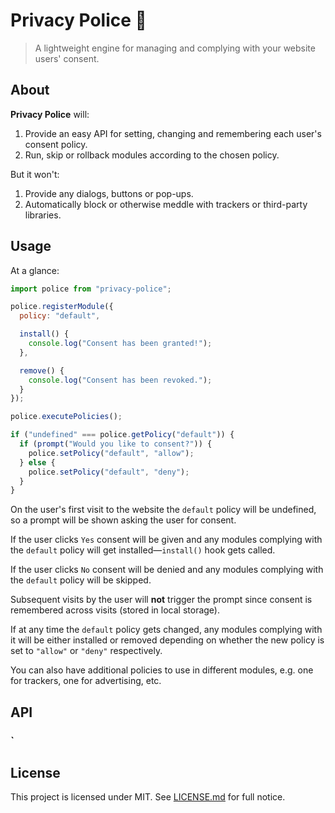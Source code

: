# Privacy Police 🚨️

> A lightweight engine for managing and complying with your website users' consent.

## About

**Privacy Police** will:

1. Provide an easy API for setting, changing and remembering each user's consent policy.
2. Run, skip or rollback modules according to the chosen policy.

But it won't:

1. Provide any dialogs, buttons or pop-ups.
2. Automatically block or otherwise meddle with trackers or third-party libraries.

## Usage

At a glance:

```js
import police from "privacy-police";

police.registerModule({
  policy: "default",

  install() {
    console.log("Consent has been granted!");
  },

  remove() {
    console.log("Consent has been revoked.");
  }
});

police.executePolicies();

if ("undefined" === police.getPolicy("default")) {
  if (prompt("Would you like to consent?")) {
    police.setPolicy("default", "allow");
  } else {
    police.setPolicy("default", "deny");
  }
}
```

On the user's first visit to the website the `default` policy will be undefined, so a prompt will be shown asking the user for consent.

If the user clicks `Yes` consent will be given and any modules complying with the `default` policy will get installed—`install()` hook gets called.

If the user clicks `No` consent will be denied and any modules complying with the `default` policy will be skipped.

Subsequent visits by the user will **not** trigger the prompt since consent is remembered across visits (stored in local storage).

If at any time the `default` policy gets changed, any modules complying with it will be either installed or removed depending on whether the new policy is set to `"allow"` or `"deny"` respectively.

You can also have additional policies to use in different modules, e.g. one for trackers, one for advertising, etc.

## API

### `

## License

This project is licensed under MIT. See [LICENSE.md](LICENSE.md) for full notice.
